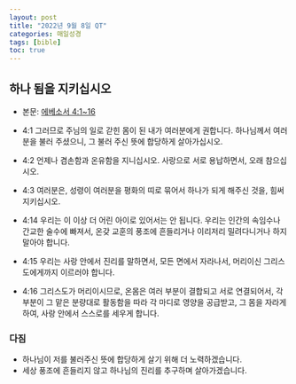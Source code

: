 ```yaml
---
layout: post
title: "2022년 9월 8일 QT"
categories: 매일성경
tags: [bible]
toc: true
---
```


## 하나 됨을 지키십시오
- 본문: [에베소서 4:1~16](https://www.bskorea.or.kr/bible/korbibReadpage.php?version=SAE&book=eph&chap=4&sec=1&cVersion=&fontSize=15px&fontWeight=normal)

- 4:1 그러므로 주님의 일로 갇힌 몸이 된 내가 여러분에게 권합니다. 하나님께서 여러분을 불러 주셨으니, 그 불러 주신 뜻에 합당하게 살아가십시오.
- 4:2 언제나 겸손함과 온유함을 지니십시오. 사랑으로 서로 용납하면서, 오래 참으십시오.
- 4:3 여러분은, 성령이 여러분을 평화의 띠로 묶어서 하나가 되게 해주신 것을, 힘써 지키십시오.
- 4:14 우리는 이 이상 더 어린 아이로 있어서는 안 됩니다. 우리는 인간의 속임수나 간교한 술수에 빠져서, 온갖 교훈의 풍조에 흔들리거나 이리저리 밀려다니거나 하지 말아야 합니다.
- 4:15 우리는 사랑 안에서 진리를 말하면서, 모든 면에서 자라나서, 머리이신 그리스도에게까지 이르러야 합니다.
- 4:16 그리스도가 머리이시므로, 온몸은 여러 부분이 결합되고 서로 연결되어서, 각 부분이 그 맡은 분량대로 활동함을 따라 각 마디로 영양을 공급받고, 그 몸을 자라게 하여, 사랑 안에서 스스로를 세우게 합니다.

### 다짐
- 하나님이 저를 불러주신 뜻에 합당하게 살기 위해 더 노력하겠습니다.
- 세상 풍조에 흔들리지 않고 하나님의 진리를 추구하며 살아가겠습니다.
